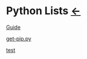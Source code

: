 # Python Lists [←](../index.md)

[Guide](Guide.md)

[get-pip.py](get-pip.py)

[test](https://raw.githubusercontent.com/AmbroseRen/test/master/Data/Python/test.py)
